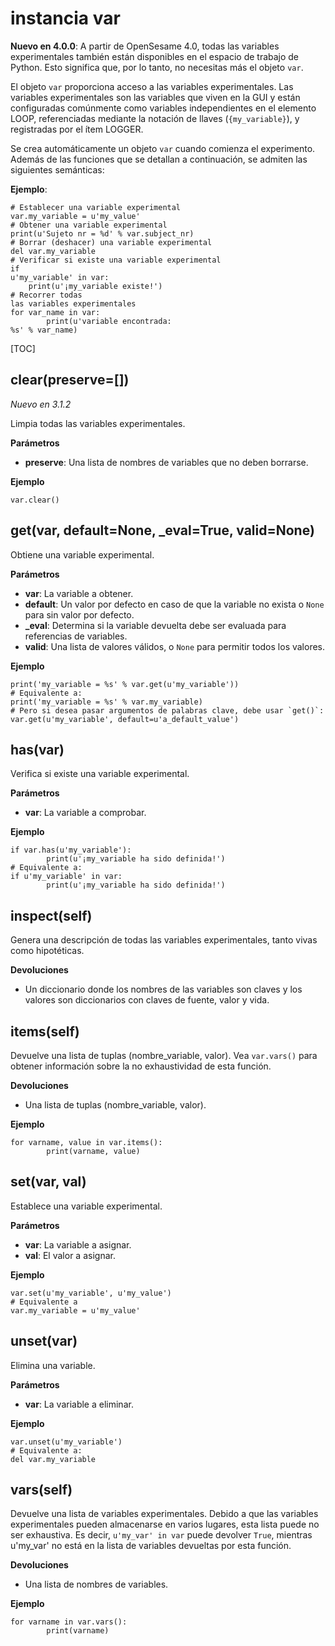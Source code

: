 <div class="ClassDoc YAMLDoc" markdown="1">

# instancia __var__

__Nuevo en 4.0.0__: A partir de OpenSesame 4.0, todas las variables experimentales también están
disponibles en el espacio de trabajo de Python. Esto significa que, por lo tanto,
no necesitas más el objeto `var`.

El objeto `var` proporciona acceso a las variables experimentales.
Las variables experimentales son las variables que viven en la GUI y están
configuradas comúnmente como variables independientes en el elemento LOOP, referenciadas
mediante la notación de llaves (`{my_variable}`), y registradas por
el ítem LOGGER.

Se crea automáticamente un objeto `var` cuando comienza el experimento.
Además de las funciones que se detallan a continuación, se admiten las siguientes semánticas:

__Ejemplo__:

~~~ .python
# Establecer una variable experimental
var.my_variable = u'my_value'
# Obtener una variable experimental
print(u'Sujeto nr = %d' % var.subject_nr)
# Borrar (deshacer) una variable experimental
del var.my_variable
# Verificar si existe una variable experimental
if
u'my_variable' in var:
    print(u'¡my_variable existe!')
# Recorrer todas
las variables experimentales
for var_name in var:
        print(u'variable encontrada:
%s' % var_name)
~~~

[TOC]

## clear(preserve=[])

*Nuevo en 3.1.2*

Limpia todas las variables experimentales.

__Parámetros__

- **preserve**: Una lista de nombres de variables que no deben borrarse.

__Ejemplo__

~~~ .python
var.clear()
~~~



## get(var, default=None, _eval=True, valid=None)

Obtiene una variable experimental.

__Parámetros__

- **var**: La variable a obtener.
- **default**: Un valor por defecto en caso de que la variable no exista o `None` para
sin valor por defecto.
- **_eval**: Determina si la variable devuelta debe ser evaluada para
referencias de variables.
- **valid**: Una lista de valores válidos, o `None` para permitir todos los valores.

__Ejemplo__

~~~ .python
print('my_variable = %s' % var.get(u'my_variable'))
# Equivalente a:
print('my_variable = %s' % var.my_variable)
# Pero si desea pasar argumentos de palabras clave, debe usar `get()`:
var.get(u'my_variable', default=u'a_default_value')
~~~



## has(var)

Verifica si existe una variable experimental.

__Parámetros__

- **var**: La variable a comprobar.

__Ejemplo__

~~~ .python
if var.has(u'my_variable'):
        print(u'¡my_variable ha sido definida!')
# Equivalente a:
if u'my_variable' in var:
        print(u'¡my_variable ha sido definida!')
~~~



## inspect(self)

Genera una descripción de todas las variables experimentales, tanto vivas
como hipotéticas.

__Devoluciones__

- Un diccionario donde los nombres de las variables son claves y los valores son diccionarios con
claves de fuente, valor y vida.


## items(self)

Devuelve una lista de tuplas (nombre_variable, valor). Vea `var.vars()`
para obtener información sobre la no exhaustividad de esta función.

__Devoluciones__

- Una lista de tuplas (nombre_variable, valor).

__Ejemplo__

~~~ .python
for varname, value in var.items():
        print(varname, value)
~~~



## set(var, val)

Establece una variable experimental.

__Parámetros__

- **var**: La variable a asignar.
- **val**: El valor a asignar.

__Ejemplo__

~~~ .python
var.set(u'my_variable', u'my_value')
# Equivalente a
var.my_variable = u'my_value'
~~~



## unset(var)

Elimina una variable.

__Parámetros__

- **var**: La variable a eliminar.

__Ejemplo__

~~~ .python
var.unset(u'my_variable')
# Equivalente a:
del var.my_variable
~~~



## vars(self)

Devuelve una lista de variables experimentales. Debido a que las variables experimentales
pueden almacenarse en varios lugares, esta lista puede no ser
exhaustiva. Es decir, `u'my_var' in var` puede devolver `True`, mientras
u'my_var' no está en la lista de variables devueltas por esta función.

__Devoluciones__

- Una lista de nombres de variables.

__Ejemplo__

~~~ .python
for varname in var.vars():
        print(varname)
~~~



</div>